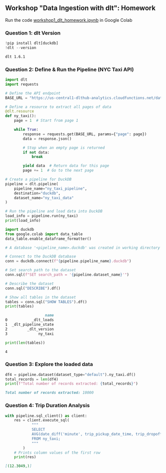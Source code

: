 ## Workshop "Data Ingestion with dlt": Homework

Run the code [workshop1_dlt_homework.ipynb](https://github.com/chenjing2025/de-zcamp/blob/main/workshop1_dlt/workshop1_dlt_homework.ipynb) in Google Colab


### Question 1: dlt Version

```python
!pip install dlt[duckdb]
!dlt --version
```

```markdown
dlt 1.6.1
```

### Question 2: Define & Run the Pipeline (NYC Taxi API)

```python
import dlt
import requests

# Define the API endpoint
BASE_URL = "https://us-central1-dlthub-analytics.cloudfunctions.net/data_engineering_zoomcamp_api"

# Define a resource to extract all pages of data
@dlt.resource
def ny_taxi():
    page = 1  # Start from page 1

    while True:
        response = requests.get(BASE_URL, params={"page": page})
        data = response.json()

        # Stop when an empty page is returned
        if not data:
            break

        yield data  # Return data for this page
        page += 1  # Go to the next page

# Create a pipeline for DuckDB
pipeline = dlt.pipeline(
    pipeline_name="ny_taxi_pipeline",
    destination="duckdb",
    dataset_name="ny_taxi_data"
)

# Run the pipeline and load data into DuckDB
load_info = pipeline.run(ny_taxi)
print(load_info)
```

```python
import duckdb
from google.colab import data_table
data_table.enable_dataframe_formatter()

# A database '<pipeline_name>.duckdb' was created in working directory so just connect to it

# Connect to the DuckDB database
conn = duckdb.connect(f"{pipeline.pipeline_name}.duckdb")

# Set search path to the dataset
conn.sql(f"SET search_path = '{pipeline.dataset_name}'")

# Describe the dataset
conn.sql("DESCRIBE").df()
```

```python
# Show all tables in the dataset
tables = conn.sql("SHOW TABLES").df()
print(tables)
```

```markdown
                  name
0           _dlt_loads
1  _dlt_pipeline_state
2         _dlt_version
3              ny_taxi
```

```python
print(len(tables))
```

```markdown
4
```

### Question 3: Explore the loaded data

```python
df4 = pipeline.dataset(dataset_type="default").ny_taxi.df()
total_records = len(df4)
print(f"Total number of records extracted: {total_records}")
```

```markdown
Total number of records extracted: 10000
```

### Question 4: Trip Duration Analysis

```python
with pipeline.sql_client() as client:
    res = client.execute_sql(
            """
            SELECT
            AVG(date_diff('minute', trip_pickup_date_time, trip_dropoff_date_time))
            FROM ny_taxi;
            """
        )
    # Prints column values of the first row
    print(res)
```

```markdown
[(12.3049,)]
```
